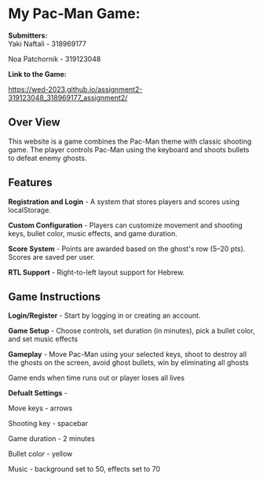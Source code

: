 # My Pac-Man Game: #

**Submitters:**  
Yaki Naftali - 318969177

Noa Patchornik - 319123048


**Link to the Game:**

 https://wed-2023.github.io/assignment2-319123048_318969177_assignment2/

## Over View


This website is a game combines the Pac-Man theme with classic shooting game. The player controls Pac-Man using the keyboard and shoots bullets to defeat enemy ghosts.

## Features
**Registration and Login** - A system that stores players and scores using localStorage.

**Custom Configuration** - Players can customize movement and shooting keys, bullet color, music effects, and game duration.

**Score System** - Points are awarded based on the ghost's row (5–20 pts). Scores are saved per user.

**RTL Support** - Right-to-left layout support for Hebrew.

## Game Instructions
**Login/Register** - Start by logging in or creating an account.

**Game Setup** - Choose controls, set duration (in minutes),
pick a bullet color, and set music effects

**Gameplay** - Move Pac-Man using your selected keys, shoot to destroy all the ghosts on the screen, avoid ghost bullets, win by eliminating all ghosts

Game ends when time runs out or player loses all lives

**Defualt Settings** - 

Move keys - arrows

Shooting key - spacebar

Game duration - 2 minutes

Bullet color - yellow

Music - background set to 50, effects set to 70



